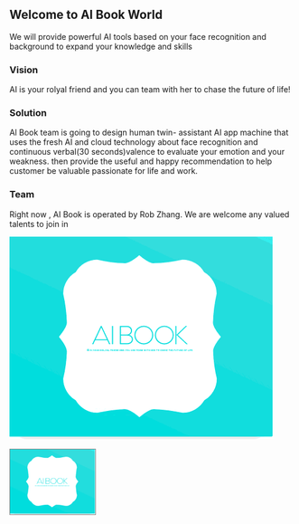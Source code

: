 
## Welcome to  AI Book World

We will provide powerful AI tools based on your face recognition and background to expand your knowledge and skills

### Vision

AI is your rolyal friend  and you can team with her to chase the future of life!

### Solution
 Al Book team is going to design human  twin- assistant AI app machine that uses the fresh AI and cloud technology about face recognition and continuous  verbal(30 seconds)valence  to  evaluate your emotion and your weakness. then provide the useful and happy recommendation to help customer be valuable passionate for life and work.     
### Team

Right now , AI Book is operated by Rob Zhang. We are welcome any valued talents to join in 

![image](https://github.com/chinacoinbase/AI-Book/blob/master/thumbnail.png)

<img src="https://github.com/chinacoinbase/AI-Book/blob/master/thumbnail.png" alt="" style="max-width:30%; border: 1px solid grey;"/> 
